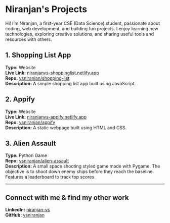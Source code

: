 # Niranjan's Projects

Hi! I’m Niranjan, a first-year CSE (Data Science) student, passionate about coding, web development, and building fun projects. I enjoy learning new technologies, exploring creative solutions, and sharing useful tools and resources with others.

## 1. Shopping List App

**Type:** Website  
**Live Link:** [niranjanvs-shoppinglist.netlify.app](https://niranjanvs-shoppinglist.netlify.app)  
**Repo:** [vsniranjan/shopping-list](https://github.com/vsniranjan/shopping-list)  
**Description:** A simple shopping list app built using JavaScript.

## 2. Appify

**Type:** Website  
**Live Link:** [niranjanvs-appify.netlify.app](https://niranjanvs-appify.netlify.app)  
**Repo:** [vsniranjan/appify](https://github.com/vsniranjan/appify)  
**Description:** A static webpage built using HTML and CSS.

## 3. Alien Assault

**Type:** Python Game  
**Repo:** [vsniranjan/alien-assault](https://github.com/vsniranjan/alien-assault)  
**Description:** A small space shooting styled game made with Pygame. The objective is to shoot down enemy ships before they reach the baseline. Features a leaderboard to track top scores.

---

## Connect with me & find my other work

**LinkedIn:** [niranjan-vs](https://www.linkedin.com/in/niranjan-vs/)  
**GitHub:** [vsniranjan](https://github.com/vsniranjan)
